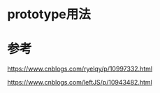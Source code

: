 # prototype用法



# 参考

https://www.cnblogs.com/ryelqy/p/10997332.html


https://www.cnblogs.com/leftJS/p/10943482.html
